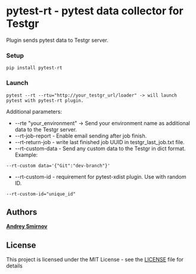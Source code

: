 # pytest-rt - pytest data collector for Testgr

Plugin sends pytest data to Testgr server.

### Setup

```pip install pytest-rt```

### Launch
```
pytest --rt --rtu="http://your_testgr_url/loader" -> will launch pytest with pytest-rt plugin.
```
Additional parameters: 

* --rte "your_environment" -> Send your environment name as additional data to the Testgr server. 
* --rt-job-report - Enable email sending after job finish.
* --rt-return-job - write last finished job UUID in testgr_last_job.txt file.
* --rt-custom-data - Send any custom data to the Testgr in dict format. Example:
```
--rt-custom data='{"Git":"dev-branch"}'
```
* --rt-custom-id - requirement for pytest-xdist plugin. Use with random ID. 
```
--rt-custom-id="unique_id"
```

## Authors
[**Andrey Smirnov**](https://github.com/and-sm)

## License
This project is licensed under the MIT License - see the [LICENSE](LICENSE) file for details

